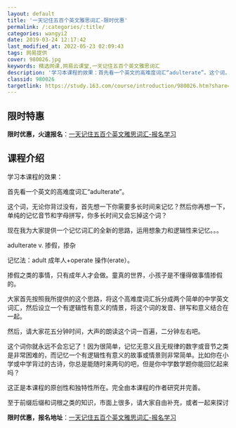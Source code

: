```yaml
---
layout: default
title: '一天记住五百个英文雅思词汇-限时优惠'
permalink: /:categories/:title/
categories: wangyi2
date: 2019-03-24 12:17:42
last_modified_at: 2022-05-23 02:09:43
tags: 网易提供
cover: 980026.jpg
keywords: 精选网课,网易云课堂,一天记住五百个英文雅思词汇
description: '学习本课程的效果：首先看一个英文的高难度词汇“adulterate”。这个词，无论你背过没有，首先想一下你需要多长时间来'
classid: 980026
targetlink: https://study.163.com/course/introduction/980026.htm?share=1&shareId=1025206652&utm_campaign=share&utm_medium=iphoneShare&utm_source=&utm_u=1025206652
---
```


## 限时特惠

**限时优惠，火速报名**：[一天记住五百个英文雅思词汇-报名学习](https://study.163.com/course/introduction/980026.htm?share=1&shareId=1025206652&utm_campaign=share&utm_medium=iphoneShare&utm_source=&utm_u=1025206652)

## 课程介绍

学习本课程的效果：



首先看一个英文的高难度词汇“adulterate”。



这个词，无论你背过没有，首先想一下你需要多长时间来记忆？然后你再想一下，单纯的记忆音节和字母拼写，你多长时间又会忘掉这个词？



现在我为大家提供一个记忆词汇的全新的思路，运用想象力和逻辑性来记忆。。。



adulterate            v.  掺假，掺杂

记忆法：adult 成年人+operate 操作(erate）。



掺假之类的事情，只有成年人才会做。童真的世界，小孩子是不懂得做事情掺假的。



大家首先按照我所提供的这个思路，将这个高难度词汇拆分成两个简单的中学英文词汇，然后设立一个有逻辑性有意义的情景，将这个词的发音、拼写和意义结合在一起。



然后，请大家花五分钟时间，大声的朗读这个词一百遍，二分钟左右吧。



这个词你就永远不会忘记了！因为很简单，记忆无意义且无规律的数字或音节之类是非常困难的，而记忆一个有逻辑性有意义的故事或情景则非常简单。比如你在小学或中学背过的古诗，你总是能随时来两句的吧，但是你中学数学题你能回忆起来吗？



这正是本课程的原创性和独特性所在。完全由本课程的作者研究并完善。



至于前缀后缀和词根之类的知识，市面上很多，请大家自由补充，或者一起来探讨

**限时优惠，报名地址**：[一天记住五百个英文雅思词汇-报名学习](https://study.163.com/course/introduction/980026.htm?share=1&shareId=1025206652&utm_campaign=share&utm_medium=iphoneShare&utm_source=&utm_u=1025206652)


